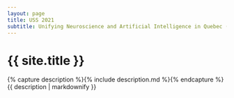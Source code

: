 ```yaml
---
layout: page
title: USS 2021
subtitle: Unifying Neuroscience and Artificial Intelligence in Quebec (UNIQUE) - Student Symposium
---
```

<div class="container">
  <h1 class="title">{{ site.title }}</h1>
  {% capture description %}{% include description.md %}{% endcapture %}
  {{ description | markdownify }}
</div>
